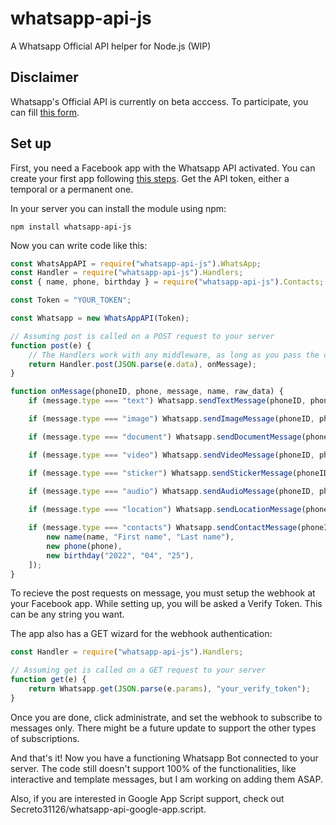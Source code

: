 # whatsapp-api-js
A Whatsapp Official API helper for Node.js (WIP)

## Disclaimer

Whatsapp's Official API is currently on beta acccess.
To participate, you can fill [this form](https://www.facebook.com/business/m/whatsapp/business-api).

## Set up

First, you need a Facebook app with the Whatsapp API activated.
You can create your first app following [this steps](https://developers.facebook.com/docs/whatsapp/getting-started/signing-up).
Get the API token, either a temporal or a permanent one.

In your server you can install the module using npm:

```
npm install whatsapp-api-js
```

Now you can write code like this:

```js
const WhatsAppAPI = require("whatsapp-api-js").WhatsApp;
const Handler = require("whatsapp-api-js").Handlers;
const { name, phone, birthday } = require("whatsapp-api-js").Contacts;

const Token = "YOUR_TOKEN";

const Whatsapp = new WhatsAppAPI(Token);

// Assuming post is called on a POST request to your server
function post(e) {
    // The Handlers work with any middleware, as long as you pass the correct data
    return Handler.post(JSON.parse(e.data), onMessage);
}

function onMessage(phoneID, phone, message, name, raw_data) {
    if (message.type === "text") Whatsapp.sendTextMessage(phoneID, phone, `*${name}* said:\n\n${message.text.body}`);

    if (message.type === "image") Whatsapp.sendImageMessage(phoneID, phone, message.image.id, true, `Nice photo, ${name}`);

    if (message.type === "document") Whatsapp.sendDocumentMessage(phoneID, phone, message.document.id, true, undefined, "Our document");

    if (message.type === "video") Whatsapp.sendVideoMessage(phoneID, phone, "a_video_url_goes_here");

    if (message.type === "sticker") Whatsapp.sendStickerMessage(phoneID, phone, "a_sticker_url_goes_here");

    if (message.type === "audio") Whatsapp.sendAudioMessage(phoneID, phone, message.audio.id, true);
    
    if (message.type === "location") Whatsapp.sendLocationMessage(phoneID, phone, 0, 0);

    if (message.type === "contacts") Whatsapp.sendContactMessage(phoneID, phone, [
        new name(name, "First name", "Last name"),
        new phone(phone),
        new birthday("2022", "04", "25"),
    ]);
}
```

To recieve the post requests on message, you must setup the webhook at your Facebook app.
While setting up, you will be asked a Verify Token. This can be any string you want.

The app also has a GET wizard for the webhook authentication:

```js
const Handler = require("whatsapp-api-js").Handlers;

// Assuming get is called on a GET request to your server
function get(e) {
    return Whatsapp.get(JSON.parse(e.params), "your_verify_token");
}
```

Once you are done, click administrate, and set the webhook to subscribe to messages only.
There might be a future update to support the other types of subscriptions.

And that's it! Now you have a functioning Whatsapp Bot connected to your server.
The code still doesn't support 100% of the functionalities, like interactive and template messages,
but I am working on adding them ASAP.

Also, if you are interested in Google App Script support, check out Secreto31126/whatsapp-api-google-app.script.
